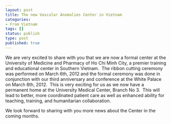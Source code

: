 ```yaml
---
layout: post
title: The new Vascular Anomalies Center in Vietnam
categories:
- From Vietnam
tags: []
status: publish
type: post
published: true
---
```

We are very excited to share with you that we are now a formal center at the University of Medicine and Pharmacy of Ho Chi Minh City, a premier training and educational center in Southern Vietnam.  The ribbon cutting ceremony was performed on March 6th, 2012 and the formal ceremony was done in conjunction with our third anniversary and conference at the White Palace on March 8th, 2012.  This is very exciting for us as we now have a permanent home at the University Medical Center, Branch No 3.  This will lead to better, more coordinated patient care as well as enhanced ability for teaching, training, and humanitarian collaboration.

We look forward to sharing with you more news about the Center in the coming months.
